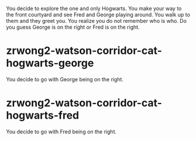 You decide to explore the one and only Hogwarts. You make your way to the front courtyard and see Fred and George playing around. You walk up to them and they greet you. You realize you do not remember who is who. Do you guess George is on the right or Fred is on the right.
# zrwong2-watson-corridor-cat-hogwarts-george
You decide to go with George being on the right.
# zrwong2-watson-corridor-cat-hogwarts-fred
You decide to go with Fred being on the right.
